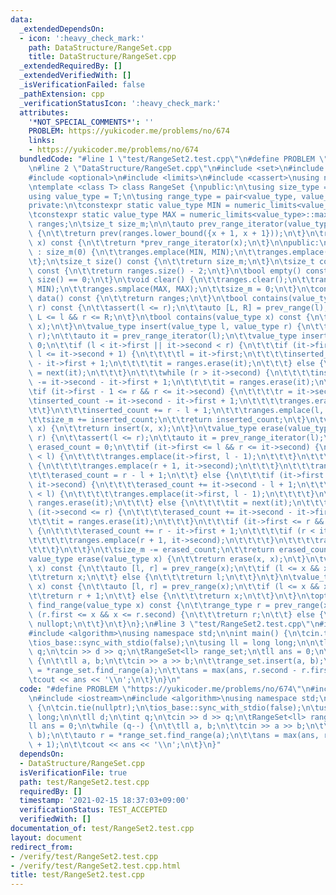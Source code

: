 ```yaml
---
data:
  _extendedDependsOn:
  - icon: ':heavy_check_mark:'
    path: DataStructure/RangeSet.cpp
    title: DataStructure/RangeSet.cpp
  _extendedRequiredBy: []
  _extendedVerifiedWith: []
  _isVerificationFailed: false
  _pathExtension: cpp
  _verificationStatusIcon: ':heavy_check_mark:'
  attributes:
    '*NOT_SPECIAL_COMMENTS*': ''
    PROBLEM: https://yukicoder.me/problems/no/674
    links:
    - https://yukicoder.me/problems/no/674
  bundledCode: "#line 1 \"test/RangeSet2.test.cpp\"\n#define PROBLEM \"https://yukicoder.me/problems/no/674\"\
    \n#line 2 \"DataStructure/RangeSet.cpp\"\n#include <set>\n#include <utility>\n\
    #include <optional>\n#include <limits>\n#include <cassert>\nusing namespace std;\n\
    \ntemplate <class T> class RangeSet {\npublic:\n\tusing size_type = size_t;\n\t\
    using value_type = T;\n\tusing range_type = pair<value_type, value_type>;\n\n\
    private:\n\tconstexpr static value_type MIN = numeric_limits<value_type>::min();\n\
    \tconstexpr static value_type MAX = numeric_limits<value_type>::max();\n\tset<range_type>\
    \ ranges;\n\tsize_t size_m;\n\n\tauto prev_range_iterator(value_type x) const\
    \ {\n\t\treturn prev(ranges.lower_bound({x + 1, x + 1}));\n\t}\n\trange_type prev_range(value_type\
    \ x) const {\n\t\treturn *prev_range_iterator(x);\n\t}\n\npublic:\n\tRangeSet()\
    \ : size_m(0) {\n\t\tranges.emplace(MIN, MIN);\n\t\tranges.emplace(MAX, MAX);\n\
    \t};\n\tsize_t size() const {\n\t\treturn size_m;\n\t}\n\tsize_t count_ranges()\
    \ const {\n\t\treturn ranges.size() - 2;\n\t}\n\tbool empty() const {\n\t\treturn\
    \ size() == 0;\n\t}\n\tvoid clear() {\n\t\tranges.clear();\n\t\tranges.emplace(MIN,\
    \ MIN);\n\t\tranges.smplace(MAX, MAX);\n\t\tsize_m = 0;\n\t}\n\tconst set<range_type>&\
    \ data() const {\n\t\treturn ranges;\n\t}\n\tbool contains(value_type l, value_type\
    \ r) const {\n\t\tassert(l <= r);\n\t\tauto [L, R] = prev_range(l);\n\t\treturn\
    \ L <= l && r <= R;\n\t}\n\tbool contains(value_type x) const {\n\t\treturn contains(x,\
    \ x);\n\t}\n\tvalue_type insert(value_type l, value_type r) {\n\t\tassert(l <=\
    \ r);\n\t\tauto it = prev_range_iterator(l);\n\t\tvalue_type inserted_count =\
    \ 0;\n\t\tif (l < it->first || it->second < r) {\n\t\t\tif (it->first <= l &&\
    \ l <= it->second + 1) {\n\t\t\t\tl = it->first;\n\t\t\t\tinserted_count -= it->second\
    \ - it->first + 1;\n\t\t\t\tit = ranges.erase(it);\n\t\t\t} else {\n\t\t\t\tit\
    \ = next(it);\n\t\t\t}\n\t\t\twhile (r > it->second) {\n\t\t\t\tinserted_count\
    \ -= it->second - it->first + 1;\n\t\t\t\tit = ranges.erase(it);\n\t\t\t}\n\t\t\
    \tif (it->first - 1 <= r && r <= it->second) {\n\t\t\t\tr = it->second;\n\t\t\t\
    \tinserted_count -= it->second - it->first + 1;\n\t\t\t\tranges.erase(it);\n\t\
    \t\t}\n\t\t\tinserted_count += r - l + 1;\n\t\t\tranges.emplace(l, r);\n\t\t}\n\
    \t\tsize_m += inserted_count;\n\t\treturn inserted_count;\n\t}\n\tvalue_type insert(value_type\
    \ x) {\n\t\treturn insert(x, x);\n\t}\n\tvalue_type erase(value_type l, value_type\
    \ r) {\n\t\tassert(l <= r);\n\t\tauto it = prev_range_iterator(l);\n\t\tvalue_type\
    \ erased_count = 0;\n\t\tif (it->first <= l && r <= it->second) {\n\t\t\tif (it->first\
    \ < l) {\n\t\t\t\tranges.emplace(it->first, l - 1);\n\t\t\t}\n\t\t\tif (r < it->second)\
    \ {\n\t\t\t\tranges.emplace(r + 1, it->second);\n\t\t\t}\n\t\t\tranges.erase(it);\n\
    \t\t\terased_count = r - l + 1;\n\t\t} else {\n\t\t\tif (it->first <= l && l <=\
    \ it->second) {\n\t\t\t\terased_count += it->second - l + 1;\n\t\t\t\tif (it->first\
    \ < l) {\n\t\t\t\t\tranges.emplace(it->first, l - 1);\n\t\t\t\t}\n\t\t\t\tit =\
    \ ranges.erase(it);\n\t\t\t} else {\n\t\t\t\tit = next(it);\n\t\t\t}\n\t\t\twhile\
    \ (it->second <= r) {\n\t\t\t\terased_count += it->second - it->first + 1;\n\t\
    \t\t\tit = ranges.erase(it);\n\t\t\t}\n\t\t\tif (it->first <= r && r <= it->second)\
    \ {\n\t\t\t\terased_count += r - it->first + 1;\n\t\t\t\tif (r < it->second) {\n\
    \t\t\t\t\tranges.emplace(r + 1, it->second);\n\t\t\t\t}\n\t\t\t\tranges.erase(it);\n\
    \t\t\t}\n\t\t}\n\t\tsize_m -= erased_count;\n\t\treturn erased_count;\n\t}\n\t\
    value_type erase(value_type x) {\n\t\treturn erase(x, x);\n\t}\n\tvalue_type find_next(value_type\
    \ x) const {\n\t\tauto [l, r] = prev_range(x);\n\t\tif (l <= x && x <= r) {\n\t\
    \t\treturn x;\n\t\t} else {\n\t\t\treturn l;\n\t\t}\n\t}\n\tvalue_type mex(value_type\
    \ x) const {\n\t\tauto [l, r] = prev_range(x);\n\t\tif (l <= x && x <= r) {\n\t\
    \t\treturn r + 1;\n\t\t} else {\n\t\t\treturn x;\n\t\t}\n\t}\n\toptional<range_type>\
    \ find_range(value_type x) const {\n\t\trange_type r = prev_range(x);\n\t\tif\
    \ (r.first <= x && x <= r.second) {\n\t\t\treturn r;\n\t\t} else {\n\t\t\treturn\
    \ nullopt;\n\t\t}\n\t}\n};\n#line 3 \"test/RangeSet2.test.cpp\"\n#include <iostream>\n\
    #include <algorithm>\nusing namespace std;\n\nint main() {\n\tcin.tie(nullptr);\n\
    \tios_base::sync_with_stdio(false);\n\tusing ll = long long;\n\n\tll d;\n\tint\
    \ q;\n\tcin >> d >> q;\n\tRangeSet<ll> range_set;\n\tll ans = 0;\n\twhile (q--)\
    \ {\n\t\tll a, b;\n\t\tcin >> a >> b;\n\t\trange_set.insert(a, b);\n\t\tauto r\
    \ = *range_set.find_range(a);\n\t\tans = max(ans, r.second - r.first + 1);\n\t\
    \tcout << ans << '\\n';\n\t}\n}\n"
  code: "#define PROBLEM \"https://yukicoder.me/problems/no/674\"\n#include \"./../DataStructure/RangeSet.cpp\"\
    \n#include <iostream>\n#include <algorithm>\nusing namespace std;\n\nint main()\
    \ {\n\tcin.tie(nullptr);\n\tios_base::sync_with_stdio(false);\n\tusing ll = long\
    \ long;\n\n\tll d;\n\tint q;\n\tcin >> d >> q;\n\tRangeSet<ll> range_set;\n\t\
    ll ans = 0;\n\twhile (q--) {\n\t\tll a, b;\n\t\tcin >> a >> b;\n\t\trange_set.insert(a,\
    \ b);\n\t\tauto r = *range_set.find_range(a);\n\t\tans = max(ans, r.second - r.first\
    \ + 1);\n\t\tcout << ans << '\\n';\n\t}\n}"
  dependsOn:
  - DataStructure/RangeSet.cpp
  isVerificationFile: true
  path: test/RangeSet2.test.cpp
  requiredBy: []
  timestamp: '2021-02-15 18:37:03+09:00'
  verificationStatus: TEST_ACCEPTED
  verifiedWith: []
documentation_of: test/RangeSet2.test.cpp
layout: document
redirect_from:
- /verify/test/RangeSet2.test.cpp
- /verify/test/RangeSet2.test.cpp.html
title: test/RangeSet2.test.cpp
---
```

